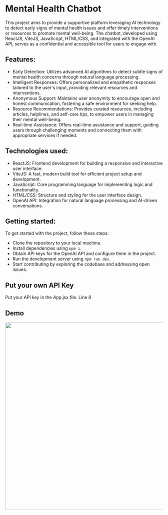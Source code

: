# Mental Health Chatbot 
This project aims to provide a supportive platform leveraging AI technology to detect early signs of mental health issues and offer timely interventions or resources to promote mental well-being. The chatbot, developed using ReactJS, ViteJS, JavaScript, HTML/CSS, and integrated with the OpenAI API, serves as a confidential and accessible tool for users to engage with.

## Features:
- Early Detection: Utilizes advanced AI algorithms to detect subtle signs of mental health concerns through natural language processing.
- Intelligent Responses: Offers personalized and empathetic responses tailored to the user's input, providing relevant resources and interventions.
- Anonymous Support: Maintains user anonymity to encourage open and honest communication, fostering a safe environment for seeking help.
- Resource Recommendations: Provides curated resources, including articles, helplines, and self-care tips, to empower users in managing their mental well-being.
- Real-time Assistance: Offers real-time assistance and support, guiding users through challenging moments and connecting them with appropriate services if needed.

## Technologies used:
- ReactJS: Frontend development for building a responsive and interactive user interface.
- ViteJS: A fast, modern build tool for efficient project setup and development.
- JavaScript: Core programming language for implementing logic and functionality.
- HTML/CSS: Structure and styling for the user interface design.
- OpenAI API: Integration for natural language processing and AI-driven conversations.

## Getting started:
To get started with the project, follow these steps:

- Clone the repository to your local machine.
- Install dependencies using ```npm i```.
- Obtain API keys for the OpenAI API and configure them in the project.
- Run the development server using ```npm run dev```.
- Start contributing by exploring the codebase and addressing open issues.

## Put your own API Key
Put your API key in the App.jsx file. Line 8

## Demo
<img src="https://github.com/ZeinMukhanov/demo/blob/main/Mental_Health_Bot_demo.gif" width="600" height="600"/>
